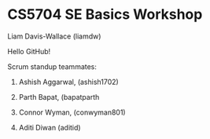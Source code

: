 # CS5704 SE Basics Workshop
Liam Davis-Wallace (liamdw)

Hello GitHub!

Scrum standup teammates:
1. Ashish Aggarwal, (ashish1702)
2. Parth Bapat, (bapatparth
3. Connor Wyman, (conwyman801)

1. Aditi Diwan (aditid)
